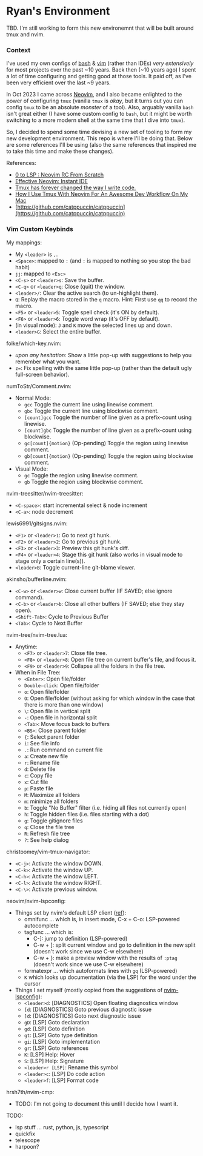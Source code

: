# Ryan's Environment

TBD. I'm still working to form this new environemnt that will be built around tmux and nvim.

### Context

I've used my own configs of [bash](https://github.com/acu192/config-bash) & [vim](https://github.com/acu192/config-vim) (rather than IDEs) _very extensively_ for most projects over the past ~10 years. Back then (~10 years ago) I spent a lot of time configuring and getting good at those tools. It paid off, as I've been very efficient over the last ~9 years.

In Oct 2023 I came across [Neovim](https://github.com/neovim/neovim), and I also became enlighted to the power of configuring `tmux` (vanilla `tmux` is _okay_, but it turns out you can config `tmux` to be an absolute _monster_ of a tool). Also, arguably vanilla `bash` isn't great either (I have some custom config to `bash`, but it might be worth switching to a more modern shell at the same time that I dive into `tmux`).

So, I decided to spend some time devising a new set of tooling to form my new development environment. This repo is where I'll be doing that. Below are some references I'll be using (also the same references that inspired me to take this time and make these changes).

References:
- [0 to LSP : Neovim RC From Scratch](https://youtu.be/w7i4amO_zaE?si=hENKCR4plBRDahCa)
- [Effective Neovim: Instant IDE](https://youtu.be/stqUbv-5u2s?si=VZr16nnGmlm160GL)
- [Tmux has forever changed the way I write code.](https://youtu.be/DzNmUNvnB04?si=yRdO38tunEpp41yO)
- [How I Use Tmux With Neovim For An Awesome Dev Workflow On My Mac](https://youtu.be/U-omALWIBos?si=l9YqiBjJx35X92ii)
- [https://github.com/catppuccin/catppuccin](https://github.com/catppuccin/catppuccin)

### Vim Custom Keybinds

My mappings:
 - My `<leader>` is `,`.
 - `<Space>`: mapped to `:` (and `:` is mapped to nothing so you stop the bad habit)
 - `jj`: mapped to `<Esc>`
 - `<C-s>` or `<leader>s`: Save the buffer.
 - `<C-q>` or `<leader>q`: Close (quit) the window.
 - `<leader>/`: Clear the active search (to un-highlight them).
 - `Q`: Replay the macro stored in the `q` macro. Hint: First use `qq` to record the macro.
 - `<F5>` or `<leader>5`: Toggle spell check (it's ON by default).
 - `<F6>` or `<leader>6`: Toggle word wrap (it's OFF by default).
 - (in visual mode): `J` and `K` move the selected lines up and down.
 - `<leader>G`: Select the entire buffer.

folke/which-key.nvim:
 - _upon any hesitation_: Show a little pop-up with suggestions to help you remember what you want.
 - `z=`: Fix spelling with the same little pop-up (rather than the default ugly full-screen behavior).

numToStr/Comment.nvim:
 - Normal Mode:
   - `gcc` Toggle the current line using linewise comment.
   - `gbc` Toggle the current line using blockwise comment.
   - `[count]gcc` Toggle the number of line given as a prefix-count using linewise.
   - `[count]gbc` Toggle the number of line given as a prefix-count using blockwise.
   - `gc[count]{motion}` (Op-pending) Toggle the region using linewise comment.
   - `gb[count]{motion}` (Op-pending) Toggle the region using blockwise comment.
 - Visual Mode:
   - `gc` Toggle the region using linewise comment.
   - `gb` Toggle the region using blockwise comment.

nvim-treesitter/nvim-treesitter:
 - `<C-space>`: start incremental select & node increment
 - `<C-a>`: node decrement

lewis6991/gitsigns.nvim:
 - `<F1>` or `<leader>1`: Go to next git hunk.
 - `<F2>` or `<leader>2`: Go to previous git hunk.
 - `<F3>` or `<leader>3`: Preview this git hunk's diff.
 - `<F4>` or `<leader>4`: Stage this git hunk (also works in visual mode to stage only a certain line(s)).
 - `<leader>B`: Toggle current-line git-blame viewer.

akinsho/bufferline.nvim:
 - `<C-w>` or `<leader>w`: Close current buffer (IF SAVED; else ignore command).
 - `<C-b>` or `<leader>b`: Close all other buffers (IF SAVED; else they stay open).
 - `<Shift-Tab>`: Cycle to Previous Buffer
 - `<Tab>`: Cycle to Next Buffer

nvim-tree/nvim-tree.lua:
 - Anytime:
   - `<F7>` or `<leader>7`: Close file tree.
   - `<F8>` or `<leader>8`: Open file tree on current buffer's file, and focus it.
   - `<F9>` or `<leader>9`: Collapse all the folders in the file tree.
 - When in File Tree:
   - `<Enter>`: Open file/folder
   - `Double-click`: Open file/folder
   - `o`: Open file/folder
   - `O`: Open file/folder (without asking for which window in the case that there is more than one window)
   - `\`: Open file in vertical split
   - `-`: Open file in horizontal split
   - `<Tab>`: Move focus back to buffers
   - `<BS>`: Close parent folder
   - `{`: Select parent folder
   - `i`: See file info
   - `.`: Run command on current file
   - `a`: Create new file
   - `r`: Rename file
   - `d`: Delete file
   - `c`: Copy file
   - `x`: Cut file
   - `p`: Paste file
   - `M`: Maximize all folders
   - `m`: minimize all folders
   - `b`: Toggle "No Buffer" filter (i.e. hiding all files not currently open)
   - `h`: Toggle hidden files (i.e. files starting with a dot)
   - `g`: Toggle gitignore files
   - `q`: Close the file tree
   - `R`: Refresh file tree
   - `?`: See help dialog

christoomey/vim-tmux-navigator:
 - `<C-j>`: Activate the window DOWN.
 - `<C-k>`: Activate the window UP.
 - `<C-h>`: Activate the window LEFT.
 - `<C-l>`: Activate the window RIGHT.
 - `<C-\>`: Activate previous window.

neovim/nvim-lspconfig:
 - Things set by nvim's default LSP client ([ref](https://neovim.io/doc/user/lsp.html)):
   - omnifunc ... which is, in insert mode, C-x + C-o: LSP-powered autocomplete
   - tagfunc ... which is:
     - C-]: jump to definition (LSP-powered)
     - C-w + ]: split current window and go to definition in the new split (doesn't work since we use C-w elsewhere)
     - C-w + }: make a preview window with the results of `:ptag` (doesn't work since we use C-w elsewhere)
   - formatexpr ... which autoformats lines with `gq` (LSP-powered)
   - `K` which looks up documentation (via the LSP) for the word under the cursor
 - Things I set myself (mostly copied from the suggestions of [nvim-lspconfig](https://github.com/neovim/nvim-lspconfig#suggested-configuration)):
   - `<leader>d`: [DIAGNOSTICS] Open floating diagnostics window
   - `[d`: [DIAGNOSTICS] Goto previous diagnostic issue
   - `]d`: [DIAGNOSTICS] Goto next diagnostic issue
   - `gD`: [LSP] Goto declaration
   - `gd`: [LSP] Goto definition
   - `gt`: [LSP] Goto type definition
   - `gi`: [LSP] Goto implementation
   - `gr`: [LSP] Goto references
   - `K`: [LSP] Help: Hover
   - `S`: [LSP] Help: Signature
   - `<leader>r [LSP]`: Rename this symbol
   - `<leader>c`: [LSP] Do code action
   - `<leader>f`: [LSP] Format code

hrsh7th/nvim-cmp:
  - TODO: I'm not going to document this until I decide how I want it.

TODO:
 - lsp stuff ... rust, python, js, typescript
 - quickfix
 - telescope
 - harpoon?
